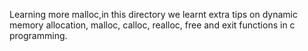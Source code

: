 Learning more malloc,in this directory we learnt extra tips on dynamic memory allocation, malloc, calloc, realloc, free and exit functions in c programming.
